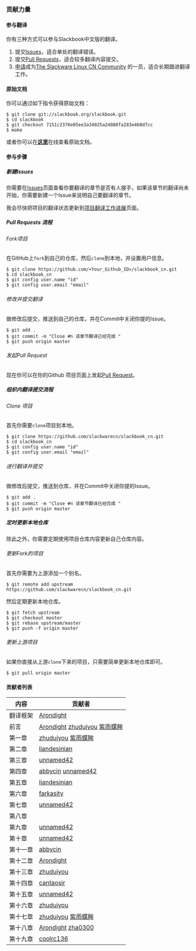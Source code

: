 ### 贡献力量

#### 参与翻译

你有三种方式可以参与Slackbook中文版的翻译。

1. 提交[Issues][ID_ISSUES]，适合单处的翻译错误。
2. 提交[Pull Requests][ID_PULL_REQUESTS]，适合较多翻译内容提交。
3. [申请][ID_JOINUS]成为[The Slackware Linux CN Community][ID_SLACKWARECN] 的一员，适合长期跟进翻译工作。

#### 原始文档

你可以通过如下指令获得原始文档：

```
$ git clone git://slackbook.org/slackbook.git
$ cd slackbook
$ git checkout 7151c2376e05ee3a34025a24080fa283e460d7cc
$ make
```

或者你可以在[**这里**](http://slackbook.org/beta)在线查看原始文档。

#### 参与步骤

##### 新建Issues

你需要在[Issues][ID_ISSUES]页面查看你要翻译的章节是否有人接手，如果该章节的翻译尚未开始，你需要新建一个Issue来说明自己要翻译的章节。

我会尽快把项目的翻译状态更新到[项目翻译工作进展](https://github.com/slackwarecn/slackbook_cn/issues/2)页面。

##### Pull Requests 流程

###### Fork项目

在GitHub上`fork`到自己的仓库，然后`clone`到本地，并设置用户信息。

```
$ git clone https://github.com/<Your_Github_ID>/slackbook_cn.git
$ cd slackbook_cn
$ git config user.name "id"
$ git config user.email "email"
```

###### 修改并提交翻译

做修改后提交，推送到自己的仓库，并在Commit中关闭你提的Issue。

```
$ git add .
$ git commit -m "Close #n 该章节翻译已经完成 "
$ git push origin master
```

###### 发起Pull Request

现在你可以在你的Github 项目页面上发起[Pull Request][ID_PULL_REQUESTS]。

##### 组织内翻译提交流程

###### Clone 项目

首先你需要`clone`项目到本地。

```
$ git clone https://github.com/slackwarecn/slackbook_cn.git
$ cd slackbook_cn
$ git config user.name "id"
$ git config user.email "email"
```

###### 进行翻译并提交

做修改后提交，推送到仓库，并在Commit中关闭你提的Issue。

```
$ git add .
$ git commit -m "Close #n 该章节翻译已经完成 "
$ git push origin master
```

##### 定时更新本地仓库

除此之外，你需要定期使用项目仓库内容更新自己仓库内容。

###### 更新Fork的项目

首先你需要为上游添加一个别名。

```
$ git remote add upstream https://github.com/slackwarecn/slackbook_cn.git
```

然后定期更新本地仓库。

```
$ git fetch upstream
$ git checkout master
$ git rebase upstream/master
$ git push -f origin master
```

###### 更新上游项目

如果你直接从上游`clone`下来的项目，只需要简单更新本地仓库即可。

```
$ git pull origin master
```

#### 贡献者列表

| 内容 | 贡献者 |
| --- | --- |
| 翻译框架 | [Arondight][ID_NAME_ARONDIGHT] |
| 前言 | [Arondight][ID_NAME_ARONDIGHT] [zhuduiyou][ID_NAME_ZHUDUIYOU] [紫雨蝶眸][ID_NAME_ZIYUDIEMOU] |
| 第一章 | [zhuduiyou][ID_NAME_ZHUDUIYOU] [紫雨蝶眸][ID_NAME_ZIYUDIEMOU] |
| 第二章 | [liandesinian][ID_NAME_LIANDESINIAN] |
| 第三章 | [unnamed42][ID_NAME_UNNAMED42] |
| 第四章 | [abbycin][ID_NAME_ABBYCIN] [unnamed42][ID_NAME_UNNAMED42] |
| 第五章 | [liandesinian][ID_NAME_LIANDESINIAN] |
| 第六章 | [farkasity][ID_NAME_FARKASITY] |
| 第七章 | [unnamed42][ID_NAME_UNNAMED42] |
| 第八章 | |
| 第九章 | [unnamed42][ID_NAME_UNNAMED42] |
| 第十章 | [unnamed42][ID_NAME_UNNAMED42] |
| 第十一章 | [abbycin][ID_NAME_ABBYCIN] |
| 第十二章 | [Arondight][ID_NAME_ARONDIGHT] |
| 第十三章 | [zhuduiyou][ID_NAME_ZHUDUIYOU] |
| 第十四章 | [cantaosir][ID_NAME_CANTAOSIR] |
| 第十五章 | [unnamed42][ID_NAME_UNNAMED42] |
| 第十六章 | [zhuduiyou][ID_NAME_ZHUDUIYOU] |
| 第十七章 | [zhuduiyou][ID_NAME_ZHUDUIYOU] [紫雨蝶眸][ID_NAME_ZIYUDIEMOU] |
| 第十八章 | [Arondight][ID_NAME_ARONDIGHT] [zha0300][ID_NAME_ZHA0300] |
| 第十九章 | [coolrc136][ID_NAME_COOLRC136] |

[ID_SLACKWARECN]: https://github.com/slackwarecn "访问The Slackware Linux CN Community"
[ID_JOINUS]: http://slackwarecn.github.io/JoinUs "加入我们！"
[ID_PULL_REQUESTS]: https://github.com/slackwarecn/slackbook_cn/pulls "查看Pull Requests"
[ID_ISSUES]: https://github.com/slackwarecn/slackbook_cn/issues "提交Issues"

[ID_NAME_ARONDIGHT]: https://github.com/Arondight
[ID_NAME_ZHUDUIYOU]: https://github.com/zhuduiyou
[ID_NAME_COOLRC136]: https://github.com/coolrc136
[ID_NAME_UNNAMED42]: https://github.com/unnamed42
[ID_NAME_LIANDESINIAN]: https://github.com/liandesinian
[ID_NAME_ZHA0300]: https://github.com/zha0300
[ID_NAME_ABBYCIN]: https://github.com/abbycin
[ID_NAME_FARKASITY]: https://github.com/farkasity
[ID_NAME_CANTAOSIR]: https://github.com/cantaosir
[ID_NAME_ZIYUDIEMOU]: http://tieba.baidu.com/home/main?un=%E7%B4%AB%E9%9B%A8%E8%9D%B6%E7%9C%B8&ie=utf-8&fr=pb

